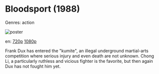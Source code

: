 # Bloodsport (1988)

Genres: action

![poster](http://image.tmdb.org/t/p/w500/kndxR9TRK0kJ5hxzDprRSS80F2W.jpg)

en:
  [720p](magnet:?xt=urn:btih:6CA013587050C27719A2A275FEAB3CDC263A65D3&tr=udp://glotorrents.pw:6969/announce&tr=udp://tracker.opentrackr.org:1337/announce&tr=udp://torrent.gresille.org:80/announce&tr=udp://tracker.openbittorrent.com:80&tr=udp://tracker.coppersurfer.tk:6969&tr=udp://tracker.leechers-paradise.org:6969&tr=udp://p4p.arenabg.ch:1337&tr=udp://tracker.internetwarriors.net:1337)
  [1080p](magnet:?xt=urn:btih:02643E55D7CB8622EADDC670AB6019BB827A407F&tr=udp://glotorrents.pw:6969/announce&tr=udp://tracker.opentrackr.org:1337/announce&tr=udp://torrent.gresille.org:80/announce&tr=udp://tracker.openbittorrent.com:80&tr=udp://tracker.coppersurfer.tk:6969&tr=udp://tracker.leechers-paradise.org:6969&tr=udp://p4p.arenabg.ch:1337&tr=udp://tracker.internetwarriors.net:1337)
  


Frank Dux has entered the "kumite", an illegal underground martial-arts competition where serious injury and even death are not unknown. Chong Li, a particularly ruthless and vicious fighter is the favorite, but then again Dux has not fought him yet.